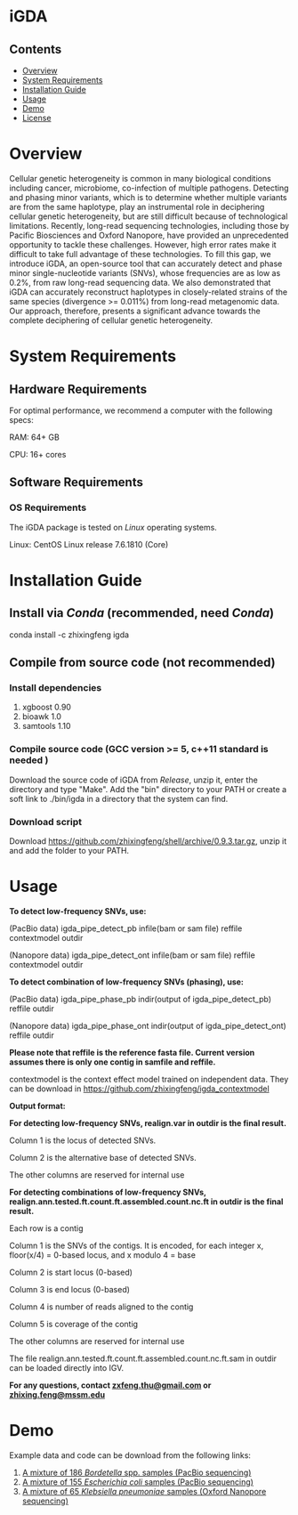 # iGDA

## Contents

- [Overview](#overview)
- [System Requirements](#system-requirements)
- [Installation Guide](#installation-guide)
- [Usage](#usage)
- [Demo](#demo)
- [License](./LICENSE)

# Overview 
Cellular genetic heterogeneity is common in many biological conditions including cancer, microbiome, co-infection of multiple pathogens. Detecting and phasing minor variants, which is to determine whether multiple variants are from the same haplotype, play an instrumental role in deciphering cellular genetic heterogeneity, but are still difficult because of technological limitations. Recently, long-read sequencing technologies, including those by Pacific Biosciences and Oxford Nanopore, have provided an unprecedented opportunity to tackle these challenges. However, high error rates make it difficult to take full advantage of these technologies. To fill this gap, we introduce iGDA, an open-source tool that can accurately detect and phase minor single-nucleotide variants (SNVs), whose frequencies are as low as 0.2%, from raw long-read sequencing data. We also demonstrated that iGDA can accurately reconstruct haplotypes in closely-related strains of the same species (divergence >= 0.011%) from long-read metagenomic data. Our approach, therefore, presents a significant advance towards the complete deciphering of cellular genetic heterogeneity. 

# System Requirements

## Hardware Requirements

For optimal performance, we recommend a computer with the following specs:

RAM: 64+ GB

CPU: 16+ cores

## Software Requirements

### OS Requirements

The iGDA package is tested on *Linux* operating systems.

Linux: CentOS Linux release 7.6.1810 (Core)

# Installation Guide

## Install via *Conda* (recommended, need *Conda*)
conda install -c zhixingfeng igda

## Compile from source code (not recommended)
### Install dependencies
1. xgboost 0.90
2. bioawk 1.0
3. samtools 1.10

### Compile source code (GCC version >= 5, c++11 standard is needed )
Download the source code of iGDA from *Release*, unzip it, enter the directory and type "Make". Add the "bin" directory to your PATH or create a soft link to ./bin/igda in a directory that the system can find.

### Download script 
Download https://github.com/zhixingfeng/shell/archive/0.9.3.tar.gz, unzip it and add the folder to your PATH.

# Usage 
**To detect low-frequency SNVs, use:**

(PacBio data) igda_pipe_detect_pb infile(bam or sam file) reffile contextmodel outdir

(Nanopore data) igda_pipe_detect_ont infile(bam or sam file) reffile contextmodel outdir

**To detect combination of  low-frequency SNVs (phasing), use:**

(PacBio data) igda_pipe_phase_pb indir(output of igda_pipe_detect_pb) reffile outdir

(Nanopore data) igda_pipe_phase_ont indir(output of igda_pipe_detect_ont) reffile outdir

**Please note that reffile is the reference fasta file. Current version assumes there is only one contig in samfile and reffile.**

contextmodel is the context effect model trained on independent data. They can be download in https://github.com/zhixingfeng/igda_contextmodel

**Output format:**

**For detecting low-frequency SNVs, realign.var in outdir is the final result.**

Column 1 is the locus of detected SNVs.

Column 2 is the alternative base of detected SNVs.

The other columns are reserved for internal use


**For detecting combinations of low-frequency SNVs, realign.ann.tested.ft.count.ft.assembled.count.nc.ft in outdir is the final result.**

Each row is a contig

Column 1 is the SNVs of the contigs. It is encoded, for each integer x, floor(x/4) = 0-based locus, and x modulo 4 = base

Column 2 is start locus (0-based)

Column 3 is end locus (0-based)

Column 4 is number of reads aligned to the contig

Column 5 is coverage of the contig

The other columns are reserved for internal use

The file realign.ann.tested.ft.count.ft.assembled.count.nc.ft.sam in outdir can be loaded directly into IGV.

**For any questions, contact zxfeng.thu@gmail.com or zhixing.feng@mssm.edu**

# Demo

Example data and code can be download from the following links:

1. [A mixture of 186 *Bordetella* spp. samples (PacBio sequencing)](https://www.dropbox.com/sh/uusx8modggni96m/AAAxjKEa7YdG-HYpKnzousKBa?dl=0)
2. [A mixture of 155 *Escherichia coli* samples (PacBio sequencing)](https://www.dropbox.com/sh/uusx8modggni96m/AAAxjKEa7YdG-HYpKnzousKBa?dl=0)
3. [A mixture of 65 *Klebsiella pneumoniae* samples (Oxford Nanopore sequencing)](https://www.dropbox.com/sh/uusx8modggni96m/AAAxjKEa7YdG-HYpKnzousKBa?dl=0)



